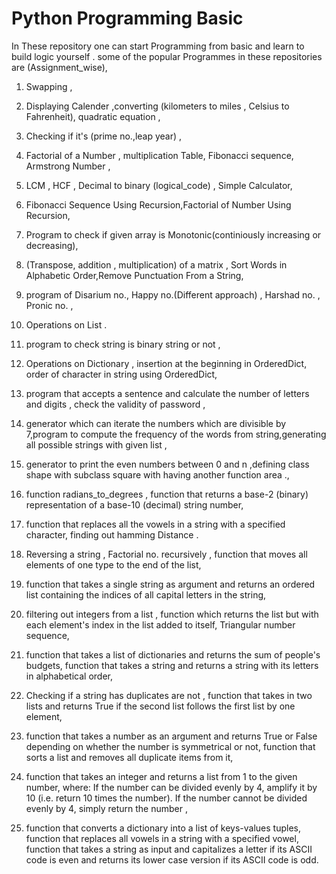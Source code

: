 
# Python Programming Basic

In These repository one can start Programming from basic and learn
to build logic yourself .
some of the popular Programmes in these repositories are (Assignment_wise),

1. Swapping ,
2. Displaying Calender ,converting (kilometers to miles , Celsius to Fahrenheit), quadratic equation ,
3. Checking if it's (prime no.,leap year) ,
4. Factorial of a Number , multiplication Table, Fibonacci sequence, Armstrong Number ,
5. LCM , HCF , Decimal to binary (logical_code) , Simple Calculator,
6. Fibonacci Sequence Using Recursion,Factorial of Number Using Recursion,
7. Program to check if given array is Monotonic(continiously increasing or decreasing),
8. (Transpose, addition , multiplication) of a matrix , Sort Words in Alphabetic Order,Remove Punctuation From a String,
9. program of Disarium no., Happy no.(Different approach) , Harshad no. , Pronic no. ,
10. Operations on List .
11. program to check string is binary string or not ,
12. Operations on Dictionary , insertion at the beginning in OrderedDict, order of character in string using OrderedDict,
13. program that accepts a sentence and calculate the number of letters and digits , check the validity of password ,
14. generator which can iterate the numbers which are divisible by 7,program to compute the frequency of the words from string,generating all possible strings  with given list ,
15. generator to print the even numbers between 0 and n ,defining class shape with subclass square with having another function area .,
16. function radians_to_degrees ,  function that returns a base-2 (binary) representation of a base-10 (decimal) string number,
17. function that replaces all the vowels in a string with a specified character, finding out hamming Distance .
18. Reversing a string , Factorial no. recursively , function that moves all elements of one type to the end of the list,
19. function that takes a single string as argument and returns an ordered list containing
the indices of all capital letters in the string,

20. filtering out integers from a list , function which returns the list but with each element's index in the list added to itself, Triangular number sequence,
21. function that takes a list of dictionaries and returns the sum of people's budgets, function that takes a string and returns a string with its letters in alphabetical order,
22. Checking if a string has duplicates are not ,  function that takes in two lists and returns True if the second list follows the first list by one element, 
23. function that takes a number as an argument and returns True or False depending on whether the number 
is symmetrical or not, function that sorts a list and removes all duplicate items from it,

24. function that takes an integer and returns a list from 1 to the given number, where:
If the number can be divided evenly by 4, amplify it by 10 (i.e. return 10 times the number).
If the number cannot be divided evenly by 4, simply return the number ,

25. function that converts a dictionary into a list of keys-values tuples,
function that replaces all vowels in a string with a specified vowel,
function that takes a string as input and capitalizes a letter if its ASCII code is even and 
returns its lower case version if its ASCII code is odd.
